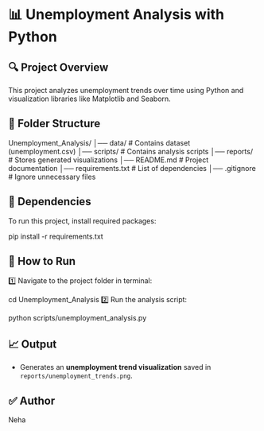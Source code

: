 # 📊 Unemployment Analysis with Python  

## 🔍 Project Overview  
This project analyzes unemployment trends over time using Python and visualization libraries like Matplotlib and Seaborn.  

## 📁 Folder Structure 
Unemployment_Analysis/
│── data/                   # Contains dataset (unemployment.csv)
│── scripts/                # Contains analysis scripts
│── reports/                # Stores generated visualizations
│── README.md               # Project documentation
│── requirements.txt        # List of dependencies
│── .gitignore              # Ignore unnecessary files

## 📜 Dependencies  
To run this project, install required packages:  


pip install -r requirements.txt

## 🚀 How to Run  
1️⃣ Navigate to the project folder in terminal:  


cd Unemployment_Analysis
2️⃣ Run the analysis script:  


python scripts/unemployment_analysis.py

## 📈 Output  
- Generates an **unemployment trend visualization** saved in `reports/unemployment_trends.png`.  

## ✅ Author  
Neha  